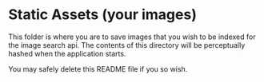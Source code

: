 # Static Assets (your images)

This folder is where you are to save images that you wish to be indexed for the image search api. The contents of this directory
will be perceptually hashed when the application starts.

You may safely delete this README file if you so wish.
